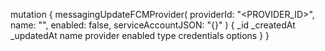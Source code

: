 mutation {
    messagingUpdateFCMProvider(
        providerId: "<PROVIDER_ID>",
        name: "<NAME>",
        enabled: false,
        serviceAccountJSON: "{}"
    ) {
        _id
        _createdAt
        _updatedAt
        name
        provider
        enabled
        type
        credentials
        options
    }
}
